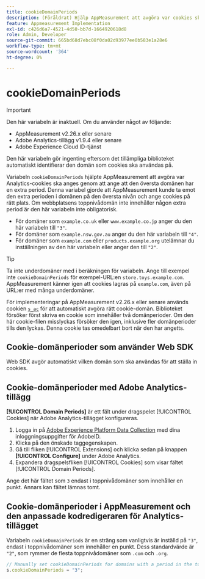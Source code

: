 ```yaml
---
title: cookieDomainPeriods
description: (Föråldrat) Hjälp AppMeasurement att avgöra var cookies ska lagras när en webbplats toppnivådomän innehåller en punkt.
feature: Appmeasurement Implementation
exl-id: c426d6a7-4521-4d50-bb7d-1664920618d8
role: Admin, Developer
source-git-commit: 665bd68d7ebc08f0da02d93977ee0b583e1a28e6
workflow-type: tm+mt
source-wordcount: '364'
ht-degree: 0%

---
```


# cookieDomainPeriods

>[!IMPORTANT]
>Den här variabeln är inaktuell. Om du använder något av följande:
>
>* AppMeasurement v2.26.x eller senare
>* Adobe Analytics-tillägg v1.9.4 eller senare
>* Adobe Experience Cloud ID-tjänst
>
>Den här variabeln gör ingenting eftersom det tillämpliga biblioteket automatiskt identifierar den domän som cookies ska användas på.

Variabeln `cookieDomainPeriods` hjälpte AppMeasurement att avgöra var Analytics-cookies ska anges genom att ange att den översta domänen har en extra period. Denna variabel gjorde att AppMeasurement kunde ta emot den extra perioden i domänen på den översta nivån och ange cookies på rätt plats. Om webbplatsens toppnivådomän inte innehåller någon extra period är den här variabeln inte obligatorisk.

* För domäner som `example.co.uk` eller `www.example.co.jp` anger du den här variabeln till `"3"`.
* För domäner som `example.nsw.gov.au` anger du den här variabeln till `"4"`.
* För domäner som `example.com` eller `products.example.org` utelämnar du inställningen av den här variabeln eller anger den till `"2"`.

>[!TIP]
>
>Ta inte underdomäner med i beräkningen för variabeln. Ange till exempel inte `cookieDomainPeriods` för exempel-URL:en `store.toys.example.com`. AppMeasurement känner igen att cookies lagras på `example.com`, även på URL:er med många underdomäner.

För implementeringar på AppMeasurement v2.26.x eller senare används cookien [`s_ac`](https://experienceleague.adobe.com/sv/docs/core-services/interface/data-collection/cookies/analytics) för att automatiskt avgöra rätt cookie-domän. Biblioteket försöker först skriva en cookie som innehåller två domänperioder. Om den här cookie-filen misslyckas försöker den igen, inklusive fler domänperioder tills den lyckas. Denna cookie tas omedelbart bort när den har angetts.

## Cookie-domänperioder som använder Web SDK

Web SDK avgör automatiskt vilken domän som ska användas för att ställa in cookies.

## Cookie-domänperioder med Adobe Analytics-tillägg

**[!UICONTROL Domain Periods]** är ett fält under dragspelet [!UICONTROL Cookies] när Adobe Analytics-tillägget konfigureras.

1. Logga in på [Adobe Experience Platform Data Collection](https://experience.adobe.com/data-collection) med dina inloggningsuppgifter för AdobeID.
1. Klicka på den önskade taggegenskapen.
1. Gå till fliken [!UICONTROL Extensions] och klicka sedan på knappen **[!UICONTROL Configure]** under Adobe Analytics.
1. Expandera dragspelsfliken [!UICONTROL Cookies] som visar fältet [!UICONTROL Domain Periods].

Ange det här fältet som `3` endast i toppnivådomäner som innehåller en punkt. Annars kan fältet lämnas tomt.

## Cookie-domänperioder i AppMeasurement och den anpassade kodredigeraren för Analytics-tillägget

Variabeln `cookieDomainPeriods` är en sträng som vanligtvis är inställd på `"3"`, endast i toppnivådomäner som innehåller en punkt. Dess standardvärde är `"2"`, som rymmer de flesta toppnivådomäner som `.com` och `.org`.

```js
// Manually set cookieDomainPeriods for domains with a period in the top-level domain, such as www.example.co.uk
s.cookieDomainPeriods = "3";
```
